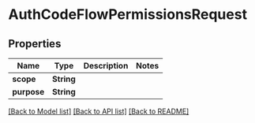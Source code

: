 # AuthCodeFlowPermissionsRequest

## Properties

Name | Type | Description | Notes
------------ | ------------- | ------------- | -------------
**scope** | **String** |  | 
**purpose** | **String** |  | 

[[Back to Model list]](../README.md#documentation-for-models) [[Back to API list]](../README.md#documentation-for-api-endpoints) [[Back to README]](../README.md)


